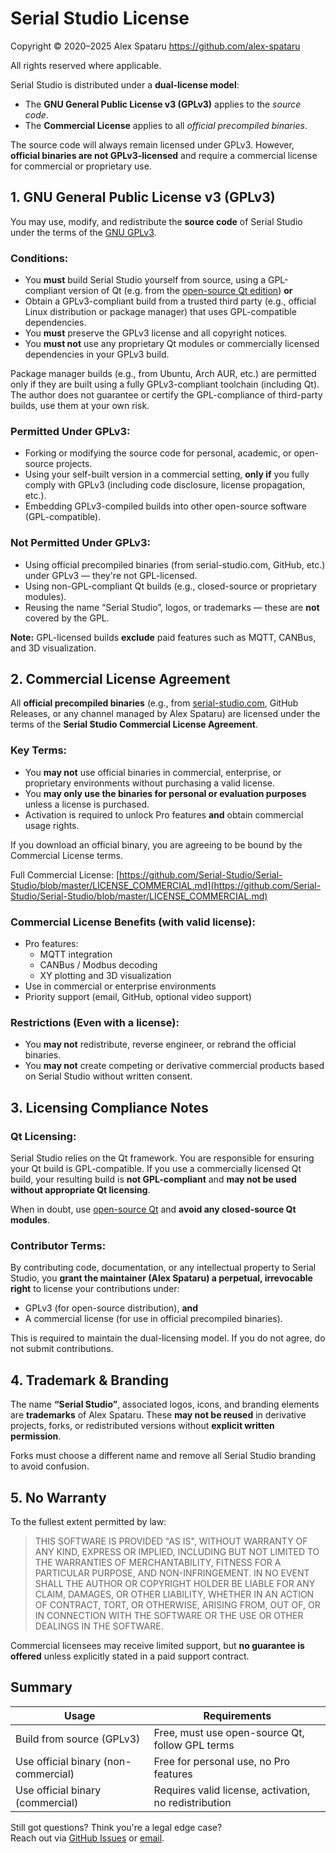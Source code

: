 # Serial Studio License

Copyright &copy; 2020–2025 Alex Spataru <https://github.com/alex-spataru>  

All rights reserved where applicable.

Serial Studio is distributed under a **dual-license model**:

- The **GNU General Public License v3 (GPLv3)** applies to the *source code*.
- The **Commercial License** applies to all *official precompiled binaries*.

The source code will always remain licensed under GPLv3. However, **official binaries are not GPLv3-licensed** and require a commercial license for commercial or proprietary use.

## 1. GNU General Public License v3 (GPLv3)

You may use, modify, and redistribute the **source code** of Serial Studio under the terms of the [GNU GPLv3](https://www.gnu.org/licenses/gpl-3.0.html).

### Conditions:
- You **must** build Serial Studio yourself from source, using a GPL-compliant version of Qt (e.g. from the [open-source Qt edition](https://www.qt.io/download-open-source)) **or**
- Obtain a GPLv3-compliant build from a trusted third party (e.g., official Linux distribution or package manager) that uses GPL-compatible dependencies.
- You **must** preserve the GPLv3 license and all copyright notices.
- You **must not** use any proprietary Qt modules or commercially licensed dependencies in your GPLv3 build.

Package manager builds (e.g., from Ubuntu, Arch AUR, etc.) are permitted only if they are built using a fully GPLv3-compliant toolchain (including Qt). The author does not guarantee or certify the GPL-compliance of third-party builds, use them at your own risk.

### Permitted Under GPLv3:
- Forking or modifying the source code for personal, academic, or open-source projects.
- Using your self-built version in a commercial setting, **only if** you fully comply with GPLv3 (including code disclosure, license propagation, etc.).
- Embedding GPLv3-compiled builds into other open-source software (GPL-compatible).

### Not Permitted Under GPLv3:
- Using official precompiled binaries (from serial-studio.com, GitHub, etc.) under GPLv3 — they're not GPL-licensed.
- Using non-GPL-compliant Qt builds (e.g., closed-source or proprietary modules).
- Reusing the name “Serial Studio”, logos, or trademarks — these are **not** covered by the GPL.

**Note:** GPL-licensed builds **exclude** paid features such as MQTT, CANBus, and 3D visualization.

## 2. Commercial License Agreement

All **official precompiled binaries** (e.g., from [serial-studio.com](https://serial-studio.com), GitHub Releases, or any channel managed by Alex Spataru) are licensed under the terms of the **Serial Studio Commercial License Agreement**.

### Key Terms:
- You **may not** use official binaries in commercial, enterprise, or proprietary environments without purchasing a valid license.
- You **may only use the binaries for personal or evaluation purposes** unless a license is purchased.
- Activation is required to unlock Pro features **and** obtain commercial usage rights.

If you download an official binary, you are agreeing to be bound by the Commercial License terms.

Full Commercial License: [https://github.com/Serial-Studio/Serial-Studio/blob/master/LICENSE_COMMERCIAL.md](https://github.com/Serial-Studio/Serial-Studio/blob/master/LICENSE_COMMERCIAL.md)

### Commercial License Benefits (with valid license):
- Pro features:
  - MQTT integration
  - CANBus / Modbus decoding
  - XY plotting and 3D visualization
- Use in commercial or enterprise environments
- Priority support (email, GitHub, optional video support)

### Restrictions (Even with a license):
- You **may not** redistribute, reverse engineer, or rebrand the official binaries.
- You **may not** create competing or derivative commercial products based on Serial Studio without written consent.

## 3. Licensing Compliance Notes

### Qt Licensing:
Serial Studio relies on the Qt framework. You are responsible for ensuring your Qt build is GPL-compatible. If you use a commercially licensed Qt build, your resulting build is **not GPL-compliant** and **may not be used without appropriate Qt licensing**.

When in doubt, use [open-source Qt](https://www.qt.io/download-open-source) and **avoid any closed-source Qt modules**.

### Contributor Terms:
By contributing code, documentation, or any intellectual property to Serial Studio, you **grant the maintainer (Alex Spataru) a perpetual, irrevocable right** to license your contributions under:
- GPLv3 (for open-source distribution), **and**
- A commercial license (for use in official precompiled binaries).

This is required to maintain the dual-licensing model. If you do not agree, do not submit contributions.

## 4. Trademark & Branding

The name **“Serial Studio”**, associated logos, icons, and branding elements are **trademarks** of Alex Spataru. These **may not be reused** in derivative projects, forks, or redistributed versions without **explicit written permission**.

Forks must choose a different name and remove all Serial Studio branding to avoid confusion.

## 5. No Warranty

To the fullest extent permitted by law:

> THIS SOFTWARE IS PROVIDED "AS IS", WITHOUT WARRANTY OF ANY KIND, EXPRESS OR IMPLIED, INCLUDING BUT NOT LIMITED TO THE WARRANTIES OF MERCHANTABILITY, FITNESS FOR A PARTICULAR PURPOSE, AND NON-INFRINGEMENT. IN NO EVENT SHALL THE AUTHOR OR COPYRIGHT HOLDER BE LIABLE FOR ANY CLAIM, DAMAGES, OR OTHER LIABILITY, WHETHER IN AN ACTION OF CONTRACT, TORT, OR OTHERWISE, ARISING FROM, OUT OF, OR IN CONNECTION WITH THE SOFTWARE OR THE USE OR OTHER DEALINGS IN THE SOFTWARE.

Commercial licensees may receive limited support, but **no guarantee is offered** unless explicitly stated in a paid support contract.

## Summary

| Usage                                | Requirements                                          |
|--------------------------------------|-------------------------------------------------------|
| Build from source (GPLv3)            | Free, must use open-source Qt, follow GPL terms       |
| Use official binary (non-commercial) | Free for personal use, no Pro features                |
| Use official binary (commercial)     | Requires valid license, activation, no redistribution |

Still got questions? Think you're a legal edge case?  
Reach out via [GitHub Issues](https://github.com/Serial-Studio/Serial-Studio/issues) or [email](mailto:alex@serial-studio.com).
